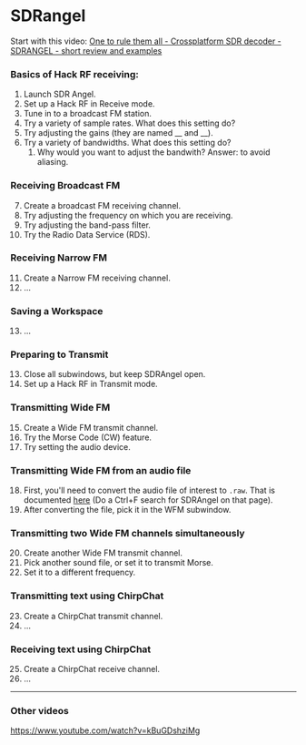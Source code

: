 # SDRangel

Start with this video: [One to rule them all - Crossplatform SDR decoder - SDRANGEL - short review and examples](https://www.youtube.com/watch?v=zrhBcy8L-dA)

### Basics of Hack RF receiving:

1. Launch SDR Angel.
2. Set up a Hack RF in Receive mode.
3. Tune in to a broadcast FM station.
4. Try a variety of sample rates. What does this setting do?
5. Try adjusting the gains (they are named __ and __).
6. Try a variety of bandwidths. What does this setting do?
    1. Why would you want to adjust the bandwith? Answer: to avoid aliasing.

### Receiving Broadcast FM
7. Create a broadcast FM receiving channel.
8. Try adjusting the frequency on which you are receiving.
9. Try adjusting the band-pass filter.
10. Try the Radio Data Service (RDS).

### Receiving Narrow FM
11. Create a Narrow FM receiving channel.
12. ...

### Saving a Workspace
13. ...

### Preparing to Transmit
13. Close all subwindows, but keep SDRAngel open.
14. Set up a Hack RF in Transmit mode.

### Transmitting Wide FM
15. Create a Wide FM transmit channel.
16. Try the Morse Code (CW) feature.
17. Try setting the audio device.

### Transmitting Wide FM from an audio file
18. First, you'll need to convert the audio file of interest to `.raw`. That is documented [here](https://github.com/python-can-define-radio/python-course/blob/main/classroom_activities/Ch03_Misc_examples/soundFile.md) (Do a Ctrl+F search for SDRAngel on that page).
19. After converting the file, pick it in the WFM subwindow.

### Transmitting two Wide FM channels simultaneously
20. Create another Wide FM transmit channel.
21. Pick another sound file, or set it to transmit Morse.
22. Set it to a different frequency.

### Transmitting text using ChirpChat
23. Create a ChirpChat transmit channel.
24. ...

### Receiving text using ChirpChat
25. Create a ChirpChat receive channel.
26. ...


----

### Other videos

https://www.youtube.com/watch?v=kBuGDshziMg
